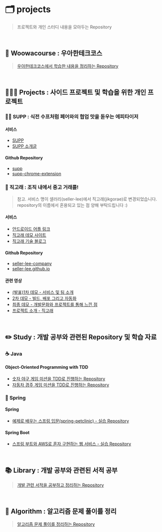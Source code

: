 # 🗂 projects

> 프로젝트와 개인 스터디 내용을 모아두는 Repository

<br/>

## 🔭 Woowacourse : 우아한테크코스

> [우아한테크코스에서 학습한 내용을 정리하는 Repository](https://github.com/lxxjn0/woowacourse-projects)

<br/>

## 🧑🏻‍💻 Projects : 사이드 프로젝트 및 학습을 위한 개인 프로젝트

### 👋🏻 SUPP : 식전 수프처럼 페어와의 협업 맛을 돋우는 에피타이저

#### 서비스

- [SUPP](https://d10qlfpm4ciz64.cloudfront.net/)
- [SUPP 소개글](https://github.com/woowa-supp/supp/blob/master/README.md)

#### Github Repository

- [supp](https://github.com/woowa-supp/supp)
- [supp-chrome-extension](https://github.com/woowa-supp/supp-chrome-extension)

### 🐳 직고래 : 조직 내에서 중고 거래를!

> 참고. 서비스 명이 샐러리(seller-lee)에서 직고래(jikgorae)로 변경되었습니다. repository의 이름에서 혼용되고 있는 점 양해 부탁드립니다 :)

#### 서비스

- [안드로이드 어플 링크](https://play.google.com/store/apps/details?id=com.sellerleecompany.jikgorae)
- [직고래 데모 사이트](https://sites.google.com/woowahan.com/wooteco-demo/%EC%A7%81%EA%B3%A0%EB%9E%98)
- [직고래 기술 블로그](https://seller-lee.github.io/)

#### Github Repository

- [seller-lee-company](https://github.com/woowacourse-teams/2020-seller-lee-company)
- [seller-lee.github.io](https://github.com/seller-lee/seller-lee.github.io)

#### 관련 영상

- [(발표)1차 데모 - 서비스 및 팀 소개](https://www.youtube.com/watch?v=JPmA2tIt8ME)
- [2차 데모 - 빌드, 배포 그리고 자동화](https://www.youtube.com/watch?v=67TDNiSYRTM)
- [최종 데모 - 개발문화와 프로젝트를 통해 느낀 점](https://www.youtube.com/watch?v=shq5CLRWB_I)
- [프로젝트 소개 - 직고래](https://www.youtube.com/watch?v=ECl14dt7sQU)

<br/>

## ✏️ Study : 개발 공부와 관련된 Repository 및 학습 자료

### ☕️ Java

#### Object-Oriented Programming with TDD

- [숫자 야구 게임 미션을 TDD로 진행하는 Repository](https://github.com/lxxjn0/java-baseball-review)
- [자동차 경주 게임 미션을 TDD로 진행하는 Repository](https://github.com/lxxjn0/java-racingcar-review)

### 🌱 Spring

#### Spring

- [예제로 배우는 스프링 입문(spring-petclinic) - 실습 Repository](https://github.com/lxxjn0/spring-petclinic)

#### Spring Boot

- [스프링 부트와 AWS로 혼자 구현하는 웹 서비스 - 실습 Repository](https://github.com/lxxjn0/springboot-aws-webservice)

<br/>

## 📚 Library : 개발 공부와 관련된 서적 공부

> [개발 관련 서적을 공부하고 정리하는 Repository](https://github.com/lxxjn0/library)

<br/>

## 🔐 Algorithm : 알고리즘 문제 풀이를 정리

> [알고리즘 문제 풀이를 정리하는 Repository](https://github.com/lxxjn0/algorithm-ps)
